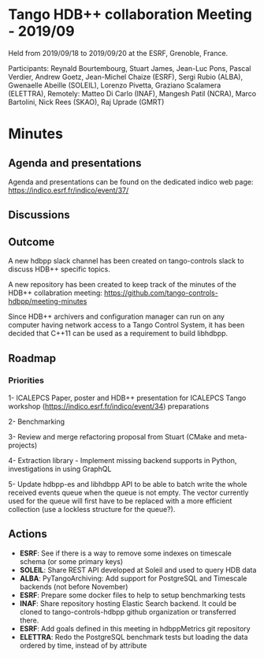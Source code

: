 # Tango HDB++ collaboration Meeting - 2019/09

Held from 2019/09/18 to 2019/09/20 at the ESRF, Grenoble, France.

Participants: Reynald Bourtembourg, Stuart James, Jean-Luc Pons, Pascal Verdier, Andrew Goetz, Jean-Michel Chaize (ESRF),
              Sergi Rubio (ALBA), Gwenaelle Abeille (SOLEIL), Lorenzo Pivetta, Graziano Scalamera (ELETTRA),
              Remotely: Matteo Di Carlo (INAF), Mangesh Patil (NCRA), Marco Bartolini, Nick Rees (SKAO), Raj Uprade (GMRT)
              
# Minutes
## Agenda and presentations
Agenda and presentations can be found on the dedicated indico web page: https://indico.esrf.fr/indico/event/37/

## Discussions


## Outcome

A new hdbpp slack channel has been created on tango-controls slack to discuss HDB++ specific topics.

A new repository has been created to keep track of the minutes of the HDB++ collabration meeting: https://github.com/tango-controls-hdbpp/meeting-minutes

Since HDB++ archivers and configuration manager can run on any computer having network access to a Tango Control System, it has been decided that C++11 can be used as a requirement to build libhdbpp.

## Roadmap
### Priorities

1- ICALEPCS Paper, poster and HDB++ presentation for ICALEPCS Tango workshop (https://indico.esrf.fr/indico/event/34) preparations

2- Benchmarking

3- Review and merge refactoring proposal from Stuart (CMake and meta-projects)

4- Extraction library - Implement missing backend supports in Python, investigations in using GraphQL

5- Update hdbpp-es and libhdbpp API to be able to batch write the whole received events queue when the queue is not empty.
The vector currently used for the queue will first have to be replaced with a more efficient collection (use a lockless structure for the queue?).

## Actions

- **ESRF**: See if there is a way to remove some indexes on timescale schema (or some primary keys)
- **SOLEIL**: Share REST API developed at Soleil and used to query HDB data
- **ALBA**: PyTangoArchiving: Add support for PostgreSQL and Timescale backends (not before November)
- **ESRF**: Prepare some docker files to help to setup benchmarking tests
- **INAF**: Share repository hosting Elastic Search backend. It could be cloned to tango-controls-hdbpp github organization or transferred there.
- **ESRF**: Add goals defined in this meeting in hdbppMetrics git repository
- **ELETTRA**: Redo the PostgreSQL benchmark tests but loading the data ordered by time, instead of by attribute
